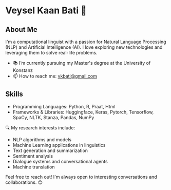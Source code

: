 # Veysel Kaan Bati 👋

## About Me
I'm a computational linguist with a passion for Natural Language Processing (NLP) and Artificial Intelligence (AI). I love exploring new technologies and leveraging them to solve real-life problems. 

- 📚 I’m currently pursuing my Master's degree at the University of Konstanz
- 📫 How to reach me: vkbati@gmail.com

## Skills
- Programming Languages: Python, R, Praat, Html
- Frameworks & Libraries: Huggingface, Keras, Pytorch, Tensorflow, SpaCy, NLTK, Stanza, Pandas, NumPy


🔍 My research interests include:
- NLP algorithms and models
- Machine Learning applications in linguistics
- Text generation and summarization
- Sentiment analysis
- Dialogue systems and conversational agents
- Machine translation

  
Feel free to reach out! I'm always open to interesting conversations and collaborations. 😊
